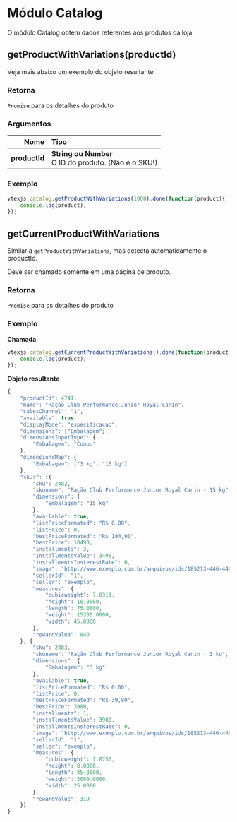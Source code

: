 # Módulo Catalog

O módulo Catalog obtém dados referentes aos produtos da loja.

## getProductWithVariations(productId)

Veja mais abaixo um exemplo do objeto resultante.

### Retorna

`Promise` para os detalhes do produto

### Argumentos

| Nome                    | Tipo                          |
| -----------------------:| :-----------------------------|
| **productId**           | **String ou Number** <br> O ID do produto. (Não é o SKU!) |


### Exemplo

```js
vtexjs.catalog.getProductWithVariations(1000).done(function(product){
    console.log(product);
});
```

## getCurrentProductWithVariations

Similar a `getProductWithVariations`, mas detecta automaticamente o productId.

Deve ser chamado somente em uma página de produto.

### Retorna

`Promise` para os detalhes do produto

### Exemplo

**Chamada**

```js
vtexjs.catalog.getCurrentProductWithVariations().done(function(product){
    console.log(product);
});
```

**Objeto resultante**

```js
{
    "productId": 4741,
    "name": "Ração Club Performance Junior Royal Canin",
    "salesChannel": "1",
    "available": true,
    "displayMode": "especificacao",
    "dimensions": ["Embalagem"],
    "dimensionsInputType": {
        "Embalagem": "Combo"
    },
    "dimensionsMap": {
        "Embalagem": ["3 kg", "15 kg"]
    },
    "skus": [{
        "sku": 2482,
        "skuname": "Ração Club Performance Junior Royal Canin - 15 kg",
        "dimensions": {
            "Embalagem": "15 kg"
        },
        "available": true,
        "listPriceFormated": "R$ 0,00",
        "listPrice": 0,
        "bestPriceFormated": "R$ 104,90",
        "bestPrice": 10490,
        "installments": 3,
        "installmentsValue": 3496,
        "installmentsInsterestRate": 0,
        "image": "http://www.exemplo.com.br/arquivos/ids/185213-446-446/Racao-Club-Performance-Junior---Royal-Canin.jpg",
        "sellerId": "1",
        "seller": "exemplo",
        "measures": {
            "cubicweight": 7.0313,
            "height": 10.0000,
            "length": 75.0000,
            "weight": 15300.0000,
            "width": 45.0000
        },
        "rewardValue": 840
    }, {
        "sku": 2483,
        "skuname": "Ração Club Performance Junior Royal Canin - 3 kg",
        "dimensions": {
            "Embalagem": "3 kg"
        },
        "available": true,
        "listPriceFormated": "R$ 0,00",
        "listPrice": 0,
        "bestPriceFormated": "R$ 39,80",
        "bestPrice": 3980,
        "installments": 1,
        "installmentsValue": 3980,
        "installmentsInsterestRate": 0,
        "image": "http://www.exemplo.com.br/arquivos/ids/185213-446-446/Racao-Club-Performance-Junior---Royal-Canin.jpg",
        "sellerId": "1",
        "seller": "exemplo",
        "measures": {
            "cubicweight": 1.8750,
            "height": 8.0000,
            "length": 45.0000,
            "weight": 3000.0000,
            "width": 25.0000
        },
        "rewardValue": 319
    }]
}
```
